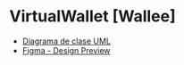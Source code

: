 ﻿# VirtualWallet [Wallee]
 
*  <a href="UML_Wallet_00.svg">Diagrama de clase UML</a>
*  <a href="https://www.figma.com/design/2Qq6lUiSN2v3rzlVPjB7bj/Billetera-Virtual?node-id=0-1&t=MxYwBQJZPj9aqfz8-1">Figma - Design Preview</a> 
